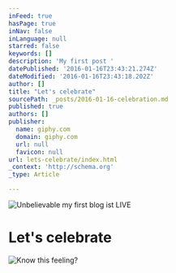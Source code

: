 ```yaml
---
inFeed: true
hasPage: true
inNav: false
inLanguage: null
starred: false
keywords: []
description: 'My first post '
datePublished: '2016-01-16T23:43:21.274Z'
dateModified: '2016-01-16T23:43:18.202Z'
author: []
title: "Let's celebrate"
sourcePath: _posts/2016-01-16-celebration.md
published: true
authors: []
publisher:
  name: giphy.com
  domain: giphy.com
  url: null
  favicon: null
url: lets-celebrate/index.html
_context: 'http://schema.org'
_type: Article

---
```

![Unbelievable my first blog ist LIVE](https://s3-us-west-2.amazonaws.com/the-grid-img/p/dd157abeddb5836d394da3c156d8f4b65164def7.gif)

# Let's celebrate
![Know this feeling?](https://s3-us-west-2.amazonaws.com/the-grid-img/p/aba5fec925d645f5641a3999f73fe5c8c330a725.gif)